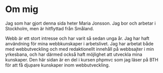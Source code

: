 Om mig
======

Jag som har gjort denna sida heter Maria Jonsson. Jag bor och arbetar i Stockholm, men är hitflyttad från Småland.

Webb är ett stort intresse och har varit så sedan unga år. Jag har haft användning för mina webbkunskaper i arbetslivet. Jag har arbetat både med webbutveckling och med redaktionellt innehåll på webbsajter i min yrkesbana, och har därmed också haft möjlighet att utveckla mina kunskaper. Den här sidan är en del i kursen phpmvc som jag läser på BTH för att få djupare kunskaper inom webbutveckling.